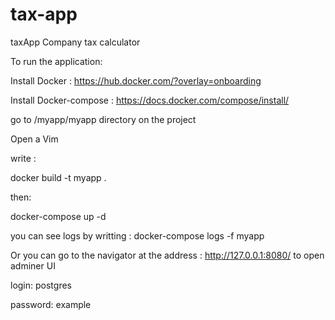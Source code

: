 # tax-app
taxApp Company tax calculator

To run the application:

Install Docker : https://hub.docker.com/?overlay=onboarding

Install Docker-compose : https://docs.docker.com/compose/install/

go to /myapp/myapp directory on the project

Open a Vim

write :

docker build -t myapp .

then:

docker-compose up -d

you can see logs by writting : docker-compose logs -f myapp

Or you can go to the navigator at the address : http://127.0.0.1:8080/  to open adminer UI

login: postgres

password: example
